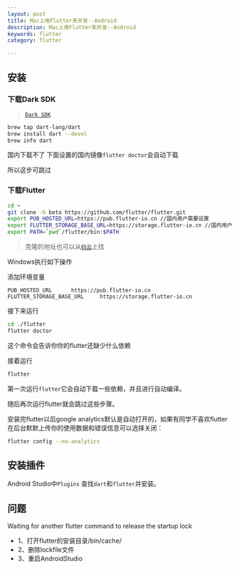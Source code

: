```yaml
---
layout: post
title: Mac上用Flutter来开发--Android
description: Mac上用Flutter来开发--Android
keywords: flutter
category: flutter

---
```




## 安装



### 下载Dark SDK

> [`Dark SDK`](https://www.dartlang.org/tools/sdk/)

```bash
brew tap dart-lang/dart
brew install dart --devel
brew info dart
```

国内下载不了 下面设置的国内镜像`flutter doctor`会自动下载

所以这步可跳过

### 下载Flutter

```bash
cd ~
git clone -b beta https://github.com/flutter/flutter.git
export PUB_HOSTED_URL=https://pub.flutter-io.cn //国内用户需要设置
export FLUTTER_STORAGE_BASE_URL=https://storage.flutter-io.cn //国内用户需要设置
export PATH=`pwd`/flutter/bin:$PATH
```

> 克隆的地址也可以从[`码云`](https://gitee.com/search?utf8=%E2%9C%93&q=flutter&type=)上找

Windows执行如下操作

添加环境变量

```
PUB_HOSTED_URL      https://pub.flutter-io.cn
FLUTTER_STORAGE_BASE_URL     https://storage.flutter-io.cn
```

接下来运行

```bash
cd ./flutter
flutter doctor
```

这个命令会告诉你你的flutter还缺少什么依赖

接着运行

```bash
flutter
```

第一次运行`flutter`它会自动下载一些依赖，并且进行自动编译。

随后再次运行flutter就会跳过这些步骤。



安装完flutter以后google analytics默认是自动打开的，如果有同学不喜欢flutter在后台默默上传你的使用数据和错误信息可以选择关闭：

```bash
flutter config --no-analytics
```



## 安装插件

Android Studio中`Plugins` 查找`dart`和`flutter`并安装。

## 问题

Waiting for another flutter command to release the startup lock

+ 1、打开flutter的安装目录/bin/cache/  
+ 2、删除lockfile文件   
+ 3、重启AndroidStudio


